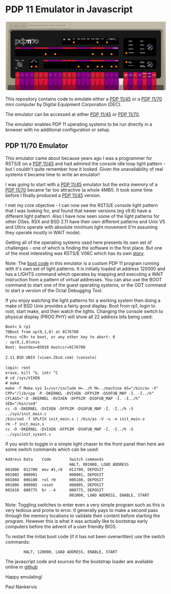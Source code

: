 # PDP 11 Emulator in Javascript

![alt text](./assets/pdp1170-large.png)

This repository contains code to emulate either a 
[PDP 11/45](https://paulnank.github.io/pdp11-js/pdp11-45.html) or a
[PDP 11/70](https://paulnank.github.io/pdp11-js/pdp11.html) mini computer by Digital Equipment Corporation (DEC).

The emulator can be accessed at either [PDP 11/45](https://paulnank.github.io/pdp11-js/pdp11-45.html) or
[PDP 11/70](https://paulnank.github.io/pdp11-js/pdp11.html).

The emulator enables PDP 11 operating systems to be run directly in a browser with no additional configuration or setup.


## PDP 11/70 Emulator

This emulator came about because years ago I was a programmer for RSTS/E on a 
[PDP 11/45](https://paulnank.github.io/pdp11-js/pdp11-45.html) and had admired the console idle loop light pattern - but I couldn't quite remember how it looked. Given the unavailability of real systems it became time to write an emulator!

I was going to start with a 
[PDP 11/45](https://paulnank.github.io/pdp11-js/pdp11-45.html) emulator but the extra memory of a 
[PDP 11/70](https://paulnank.github.io/pdp11-js/pdp11.html) became far too attractive (a whole 4MB!). It took some time before I finally produced a
[PDP 11/45](https://paulnank.github.io/pdp11-js/pdp11-45.html) version.

I met my core objective - I can now see the RSTS/E console light pattern that I was looking for, and found that newer versions (eg v9.6) have a different light pattern. Also I have now seen some of the light patterns for other OSes. RSX and BSD 2.11 have their own different patterns and Unix V5 and Ultrix operate with absolute minimum light movement (I'm assuming they operate mostly in WAIT mode).

Getting all of the operating systems used here presents its own set of challenges - one of which is finding the software in the first place. But one of the most interesting was RSTS/E V06C which has its own [story](https://paulnank.github.io/pdp11-js/RSTSv06c.html).

Note: The [boot code](https://github.com/paulnank/pdp11-js/blob/master/macro-asm/boot.lst)
in this emulator is a custom PDP 11 program running with it's own set of light patterns. It is initially loaded at address 120000 and has a LIGHTS command which operates by mapping and executing a WAIT instruction from a pattern of virtual addresses. You can also use the BOOT command to start one of the guest operating systems, or the ODT command to start a version of the Octal Debugging Tool.

If you enjoy watching the light patterns for a working system then doing a make of BSD Unix provides a fairly good display. Boot from rp1, login to root, start make, and then watch the lights. Changing the console switch to physical display (PROG PHY) will show all 22 address bits being used:
```
Boot> b rp1
70Boot from xp(0,1,0) at 0176700
Press <CR> to boot, or any other key to abort: 0
: xp(0,1,0)unix
Boot: bootdev=05010 bootcsr=0176700

2.11 BSD UNIX (vixen.2bsd.com) (console)

login: root
erase, kill ^U, intr ^C
# cd /sys/VIXEN
# make
make -f Make.sys I=/usr/include H=../h M=../machine AS="/bin/as -V" CPP="/lib/cpp -P -DKERNEL -DVIXEN -DFPSIM -DSOFUB_MAP -I. -I../h"  CFLAGS="-O -DKERNEL -DVIXEN -DFPSIM -DSOFUB_MAP -I. -I../h" SED="/bin/sed"
cc -O -DKERNEL -DVIXEN -DFPSIM -DSOFUB_MAP -I. -I../h -S ../sys/init_main.c
/bin/sed -f SPLFIX init_main.s | /bin/as -V -u -o init_main.o
rm -f init_main.s
cc -O -DKERNEL -DVIXEN -DFPSIM -DSOFUB_MAP -I. -I../h -S ../sys/init_sysent.c
```

If you wish to toggle in a simple light chaser to the front panel then here are some switch commands which can be used:

```
Address Data    Code        Switch commands
                            HALT, 001000, LOAD ADDRESS
001000  012700  mov #1,r0   012700, DEPOSIT
001002  000001              000001, DEPOSIT
001004  006100  rol r0      006100, DEPOSIT
001006  000005  reset       000005, DEPOSIT
001010  000775  br .-4      000775, DEPOSIT
                            001000, LOAD ADDRESS, ENABLE, START
```
Note: Toggling switches to enter even a very simple program such as this is very tedious and prone to error. It generally pays to make a second pass through the memory locations to validate their content before starting the program. However this is what it was actually like to bootstrap early computers before the advent of a user friendly BIOS.

To restart the initial boot code (if it has not been overwritten) use the switch commands:

```
    	HALT, 120000, LOAD ADDRESS, ENABLE, START
```
The javascript code and sources for the bootstrap loader are available online in 
[github](https://github.com/paulnank/pdp11-js)

Happy emulating!

Paul Nankervis
